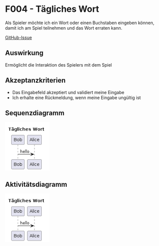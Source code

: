 # F004 - Tägliches Wort

Als Spieler möchte ich ein Wort oder einen Buchstaben eingeben können, damit ich am Spiel teilnehmen und das Wort erraten kann.

[GitHub-Issue](https://github.com/wordle-time/wordle-time/issues/4)

## Auswirkung

Ermöglicht die Interaktion des Spielers mit dem Spiel

## Akzeptanzkriterien

- Das Eingabefeld akzeptiert und validiert meine Eingabe
- Ich erhalte eine Rückmeldung, wenn meine Eingabe ungültig ist

## Sequenzdiagramm

![Sequenzdiagramm](F004_seq.png)

## Aktivitätsdiagramm

![Aktivitätsdiagramm](F004_act.png)